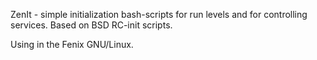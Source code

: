 ZenIt - simple initialization bash-scripts for
run levels and for controlling services.
Based on BSD RC-init scripts.

Using in the Fenix GNU/Linux.
